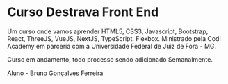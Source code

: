 # Curso Destrava Front End

Um curso onde vamos aprender HTML5, CSS3, Javascript, Bootstrap, React, ThreeJS, VueJS, NextJS, TypeScript, Flexbox. Ministrado pela Codi Academy em parceria com a Universidade Federal de Juiz de Fora - MG.

Curso em andamento, todo processo sendo adicionado Semanalmente.

Aluno - Bruno Gonçalves Ferreira

